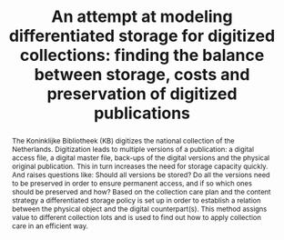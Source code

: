 ---
abstract: 'The Koninklijke Bibliotheek (KB) digitizes the national collection of the
  Netherlands. Digitization leads to multiple versions of a publication: a digital
  access file, a digital master file, back-ups of the digital versions and the physical
  original publication. This in turn increases the need for storage capacity quickly.
  And raises questions like: Should all versions be stored? Do all the versions need
  to be preserved in order to ensure permanent access, and if so which ones should
  be preserved and how? Based on the collection care plan and the content strategy
  a differentiated storage policy is set up in order to establish a relation between
  the physical object and the digital counterpart(s). This method assigns value to
  different collection lots and is used to find out how to apply collection care in
  an efficient way.'
creators:
- Stoutjesdijk, Trudie
date: null
document_url: https://services.phaidra.univie.ac.at/api/object/o:377378/download
grand_parent: iPRES
institutions: []
keywords:
- storage policies; collection care; permanent access; digitized collections; ipres;
  lisbon
landing_page_url: https://phaidra.univie.ac.at/o:377378
language: eng
layout: publication
license: CC BY-SA 2.0 AT
notes_url: null
parent: iPRES 2013
presentation_url: null
publication_type: paper
size: 134674
source_name: iPRES
title: 'An attempt at modeling differentiated storage for digitized collections: finding
  the balance between storage, costs and preservation of digitized publications'
year: 2013
---